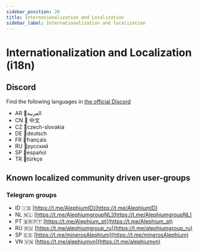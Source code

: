 ```yaml
---
sidebar_position: 20
title: Internationalization and Localization
sidebar_label: Internationalization and localization
---
```


# Internationalization and Localization (i18n)

## Discord

Find the following languages in [the official Discord](https://discord.gg/JErgRBfRSB)

- AR 🌙العربية
- CN 🐼 中文
- CZ 🏒czech-slovakia
- DE 🌭deutsch
- FR 🥖français
- RU 🐻русский
- SP 🌮español
- TR 🐺türkçe

## Known localized community driven user-groups

### Telegram groups

- ID 🇮🇩 [https://t.me/AlephiumID](https://t.me/AlephiumID)
- NL 🇳🇱 [https://t.me/AlephiumgroupNL](https://t.me/AlephiumgroupNL)
- PT 🇧🇷🇵🇹 [https://t.me/Alephium_pt](https://t.me/Alephium_pt)
- RU 🇷🇺 [https://t.me/alephiumgroup_ru](https://t.me/alephiumgroup_ru)
- SP 🇪🇸 [https://t.me/minerosAlephium](https://t.me/minerosAlephium)
- VN 🇻🇳 [https://t.me/alephiumvn](https://t.me/alephiumvn)
